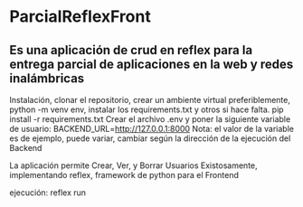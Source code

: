 # ParcialReflexFront
Es una aplicación de crud en reflex para la entrega parcial de aplicaciones en la web y redes inalámbricas
--------------------------------------------------------------------------------------------------------------------------------------------------------------------------------------------
Instalación,
clonar el repositorio,
crear un ambiente virtual preferiblemente, python -m venv env,
instalar los requirements.txt y otros si hace falta. pip install -r requirements.txt
Crear el archivo .env y poner la siguiente variable de usuario: BACKEND_URL=http://127.0.0.1:8000
Nota: el valor de la variable es de ejemplo, puede variar, cambiar según la dirección de la ejecución del Backend

La aplicación permite Crear, Ver, y Borrar Usuarios Existosamente, implementando reflex, framework de python para el Frontend

ejecución: reflex run

